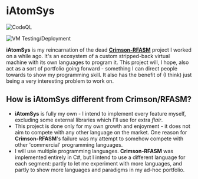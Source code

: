 # iAtomSys

![CodeQL](https://github.com/atom-dispencer/iAtomSys/actions/workflows/codeql.yml/badge.svg)

![VM Testing/Deployment](https://github.com/atom-dispencer/iAtomSys/actions/workflows/build-vm-gradle.yml/badge.svg)

**iAtomSys** is my reincarnation of the dead [**Crimson-RFASM**](https://github.com/atom-dispencer/Crimson-RFASM) project I worked on a while ago.
It's an ecosystem of a custom stripped-back virtual machine with its own languages to program it.
This project will, I hope, also act as a sort of portfolio going forward - something I can direct people towards to show my programming skill.
It also has the benefit of (I think) just being a very interesting problem to work on.

## How is iAtomSys different from Crimson/RFASM?
- **iAtomSys** is fully my own - I intend to implement every feature myself, excluding some external libraries which I'll use for extra *flair*.
- This project is done only for my own growth and enjoyment - it does not aim to compete with any other language on the market. One reason for **Crimson-RFASM**'s failure was my attempt to somehow compete with other 'commercial' programming languages.
- I will use multiple programming languages. **Crimson-RFASM** was implemented entirely in C#, but I intend to use a different language for each segment: partly to let me experiment with more languages, and partly to show more languages and paradigms in my ad-hoc portfolio.
